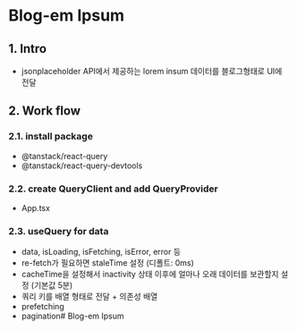 # Blog-em Ipsum
## 1. Intro
- jsonplaceholder API에서 제공하는 lorem insum 데이터를 블로그형태로 UI에 전달
## 2. Work flow
### 2.1. install package
- @tanstack/react-query
- @tanstack/react-query-devtools
### 2.2. create QueryClient and add QueryProvider
- App.tsx
### 2.3. useQuery for data
- data, isLoading, isFetching, isError, error 등
- re-fetch가 필요하면 staleTime 설정 (디폴트: 0ms)
- cacheTime을 설정해서 inactivity 상태 이후에 얼마나 오래 데이터를 보관할지 설정 (기본값 5분)
- 쿼리 키를 배열 형태로 전달 + 의존성 배열
- prefetching
- pagination# Blog-em Ipsum
